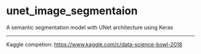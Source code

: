 # unet_image_segmentaion
A semantic segmentation model with UNet architecture using Keras
___
Kaggle competion: https://www.kaggle.com/c/data-science-bowl-2018
